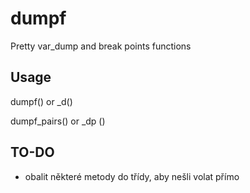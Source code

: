 # dumpf
Pretty var_dump and break points functions

## Usage
dumpf() or _d()

dumpf_pairs() or _dp ()

## TO-DO
* obalit některé metody do třídy, aby nešli volat přímo
